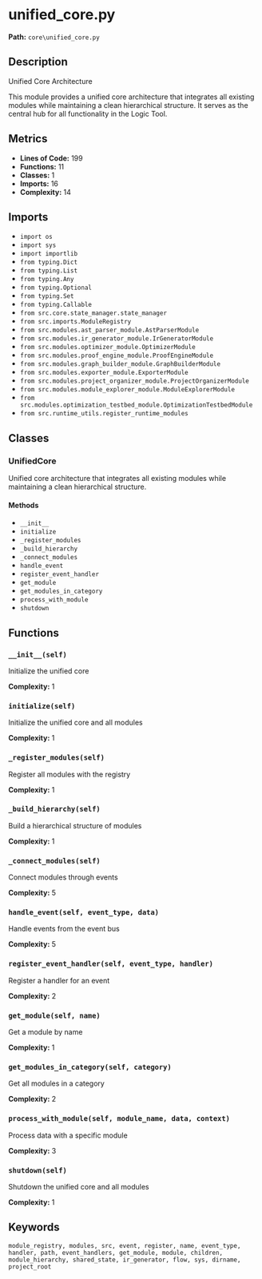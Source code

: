 # unified_core.py

**Path:** `core\unified_core.py`

## Description

Unified Core Architecture

This module provides a unified core architecture that integrates all existing modules
while maintaining a clean hierarchical structure. It serves as the central hub for
all functionality in the Logic Tool.

## Metrics

- **Lines of Code:** 199
- **Functions:** 11
- **Classes:** 1
- **Imports:** 16
- **Complexity:** 14

## Imports

- `import os`
- `import sys`
- `import importlib`
- `from typing.Dict`
- `from typing.List`
- `from typing.Any`
- `from typing.Optional`
- `from typing.Set`
- `from typing.Callable`
- `from src.core.state_manager.state_manager`
- `from src.imports.ModuleRegistry`
- `from src.modules.ast_parser_module.AstParserModule`
- `from src.modules.ir_generator_module.IrGeneratorModule`
- `from src.modules.optimizer_module.OptimizerModule`
- `from src.modules.proof_engine_module.ProofEngineModule`
- `from src.modules.graph_builder_module.GraphBuilderModule`
- `from src.modules.exporter_module.ExporterModule`
- `from src.modules.project_organizer_module.ProjectOrganizerModule`
- `from src.modules.module_explorer_module.ModuleExplorerModule`
- `from src.modules.optimization_testbed_module.OptimizationTestbedModule`
- `from src.runtime_utils.register_runtime_modules`

## Classes

### UnifiedCore

Unified core architecture that integrates all existing modules
while maintaining a clean hierarchical structure.

#### Methods

- `__init__`
- `initialize`
- `_register_modules`
- `_build_hierarchy`
- `_connect_modules`
- `handle_event`
- `register_event_handler`
- `get_module`
- `get_modules_in_category`
- `process_with_module`
- `shutdown`

## Functions

### `__init__(self)`

Initialize the unified core

**Complexity:** 1

### `initialize(self)`

Initialize the unified core and all modules

**Complexity:** 1

### `_register_modules(self)`

Register all modules with the registry

**Complexity:** 1

### `_build_hierarchy(self)`

Build a hierarchical structure of modules

**Complexity:** 1

### `_connect_modules(self)`

Connect modules through events

**Complexity:** 5

### `handle_event(self, event_type, data)`

Handle events from the event bus

**Complexity:** 5

### `register_event_handler(self, event_type, handler)`

Register a handler for an event

**Complexity:** 2

### `get_module(self, name)`

Get a module by name

**Complexity:** 1

### `get_modules_in_category(self, category)`

Get all modules in a category

**Complexity:** 2

### `process_with_module(self, module_name, data, context)`

Process data with a specific module

**Complexity:** 3

### `shutdown(self)`

Shutdown the unified core and all modules

**Complexity:** 1

## Keywords

`module_registry, modules, src, event, register, name, event_type, handler, path, event_handlers, get_module, module, children, module_hierarchy, shared_state, ir_generator, flow, sys, dirname, project_root`

